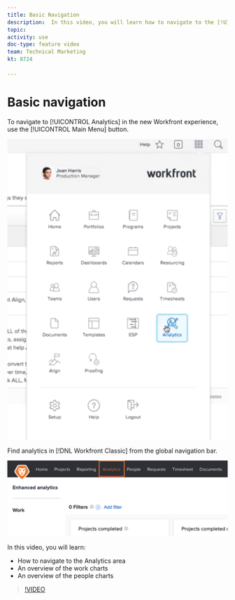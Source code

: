 ```yaml
---
title: Basic Navigation
description:  In this video, you will learn how to navigate to the [!UICONTROL Analytics] area and see an overview of the work charts and the people charts in [!DNL Adobe Workfront].
topic: 
activity: use
doc-type: feature video
team: Technical Marketing
kt: 8724 

---
```

# Basic navigation

To navigate to [!UICONTROL Analytics] in the new Workfront experience, use the [!UICONTROL Main Menu] button.

![An image of finding the [!UICONTROL Analytics] feature in the Workfront [!UICONTROL main menu]](assets/Navigate-NWE.png)

Find analytics in [!DNL Workfront Classic] from the global navigation bar.

![An image of finding the [!UICONTROL Analytics] feature in the [!DNL Workfront Classic]](assets/Navigate-Classic.png)

In this video, you will learn:

* How to navigate to the Analytics area
* An overview of the work charts
* An overview of the people charts

>[!VIDEO](https://video.tv.adobe.com/v/335057/?quality=12)
